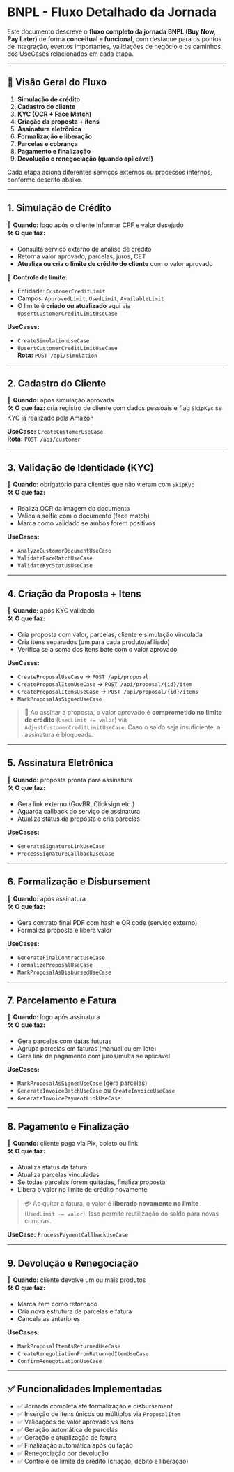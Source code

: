 ﻿# BNPL - Fluxo Detalhado da Jornada

Este documento descreve o **fluxo completo da jornada BNPL (Buy Now, Pay Later)** de forma **conceitual e funcional**, com destaque para os pontos de integração, eventos importantes, validações de negócio e os caminhos dos UseCases relacionados em cada etapa.

---

## 🔄 Visão Geral do Fluxo

1. **Simulação de crédito**  
2. **Cadastro do cliente**  
3. **KYC (OCR + Face Match)**  
4. **Criação da proposta + itens**  
5. **Assinatura eletrônica**  
6. **Formalização e liberação**  
7. **Parcelas e cobrança**  
8. **Pagamento e finalização**  
9. **Devolução e renegociação (quando aplicável)**

Cada etapa aciona diferentes serviços externos ou processos internos, conforme descrito abaixo.

---

## 1. Simulação de Crédito

📆 **Quando:** logo após o cliente informar CPF e valor desejado  
🛠️ **O que faz:**
- Consulta serviço externo de análise de crédito  
- Retorna valor aprovado, parcelas, juros, CET  
- **Atualiza ou cria o limite de crédito do cliente** com o valor aprovado

🔐 **Controle de limite:**  
- Entidade: `CustomerCreditLimit`  
- Campos: `ApprovedLimit`, `UsedLimit`, `AvailableLimit`  
- O limite é **criado ou atualizado** aqui via `UpsertCustomerCreditLimitUseCase`

**UseCases:**  
- `CreateSimulationUseCase`  
- `UpsertCustomerCreditLimitUseCase`  
**Rota:** `POST /api/simulation`

---

## 2. Cadastro do Cliente

📆 **Quando:** após simulação aprovada  
🛠️ **O que faz:** cria registro de cliente com dados pessoais e flag `SkipKyc` se KYC já realizado pela Amazon

**UseCase:** `CreateCustomerUseCase`  
**Rota:** `POST /api/customer`

---

## 3. Validação de Identidade (KYC)

📆 **Quando:** obrigatório para clientes que não vieram com `SkipKyc`  
🛠️ **O que faz:**
- Realiza OCR da imagem do documento  
- Valida a selfie com o documento (face match)  
- Marca como validado se ambos forem positivos

**UseCases:**  
- `AnalyzeCustomerDocumentUseCase`  
- `ValidateFaceMatchUseCase`  
- `ValidateKycStatusUseCase`

---

## 4. Criação da Proposta + Itens

📆 **Quando:** após KYC validado  
🛠️ **O que faz:**
- Cria proposta com valor, parcelas, cliente e simulação vinculada  
- Cria itens separados (um para cada produto/afiliado)  
- Verifica se a soma dos itens bate com o valor aprovado

**UseCases:**  
- `CreateProposalUseCase` → `POST /api/proposal`  
- `CreateProposalItemUseCase` → `POST /api/proposal/{id}/item`  
- `CreateProposalItemsUseCase` → `POST /api/proposal/{id}/items`  
- `MarkProposalAsSignedUseCase`

> 🧮 Ao assinar a proposta, o valor aprovado é **comprometido no limite de crédito** (`UsedLimit += valor`) via `AdjustCustomerCreditLimitUseCase`. Caso o saldo seja insuficiente, a assinatura é bloqueada.

---

## 5. Assinatura Eletrônica

📆 **Quando:** proposta pronta para assinatura  
🛠️ **O que faz:**
- Gera link externo (GovBR, Clicksign etc.)  
- Aguarda callback do serviço de assinatura  
- Atualiza status da proposta e cria parcelas

**UseCases:**  
- `GenerateSignatureLinkUseCase`  
- `ProcessSignatureCallbackUseCase`

---

## 6. Formalização e Disbursement

📆 **Quando:** após assinatura  
🛠️ **O que faz:**
- Gera contrato final PDF com hash e QR code (serviço externo)  
- Formaliza proposta e libera valor

**UseCases:**  
- `GenerateFinalContractUseCase`  
- `FormalizeProposalUseCase`  
- `MarkProposalAsDisbursedUseCase`

---

## 7. Parcelamento e Fatura

📆 **Quando:** logo após assinatura  
🛠️ **O que faz:**
- Gera parcelas com datas futuras  
- Agrupa parcelas em faturas (manual ou em lote)  
- Gera link de pagamento com juros/multa se aplicável

**UseCases:**  
- `MarkProposalAsSignedUseCase` (gera parcelas)  
- `GenerateInvoiceBatchUseCase` ou `CreateInvoiceUseCase`  
- `GenerateInvoicePaymentLinkUseCase`

---

## 8. Pagamento e Finalização

📆 **Quando:** cliente paga via Pix, boleto ou link  
🛠️ **O que faz:**
- Atualiza status da fatura  
- Atualiza parcelas vinculadas  
- Se todas parcelas forem quitadas, finaliza proposta  
- Libera o valor no limite de crédito novamente

> 💳 Ao quitar a fatura, o valor é **liberado novamente no limite** (`UsedLimit -= valor`). Isso permite reutilização do saldo para novas compras.

**UseCase:** `ProcessPaymentCallbackUseCase`

---

## 9. Devolução e Renegociação

📆 **Quando:** cliente devolve um ou mais produtos  
🛠️ **O que faz:**
- Marca item como retornado  
- Cria nova estrutura de parcelas e fatura  
- Cancela as anteriores

**UseCases:**  
- `MarkProposalItemAsReturnedUseCase`  
- `CreateRenegotiationFromReturnedItemUseCase`  
- `ConfirmRenegotiationUseCase`

---

## ✅ Funcionalidades Implementadas

- ✅ Jornada completa até formalização e disbursement
- ✅ Inserção de itens únicos ou múltiplos via `ProposalItem`
- ✅ Validações de valor aprovado vs itens
- ✅ Geração automática de parcelas
- ✅ Geração e atualização de fatura
- ✅ Finalização automática após quitação
- ✅ Renegociação por devolução
- ✅ Controle de limite de crédito (criação, débito e liberação)